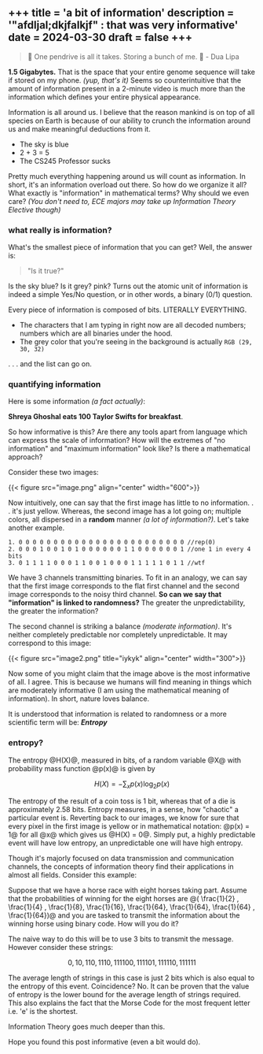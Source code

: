 +++
title = 'a bit of information'
description = '"afdljal;dkjfalkjf" : that was very informative'
date = 2024-03-30
draft = false
+++
---
> 🎵 One pendrive is all it takes. Storing a bunch of me. 🎵 - Dua Lipa

**1.5 Gigabytes.** That is the space that your entire genome sequence will take if stored on my phone. *(yup, that's it)* Seems so counterintuitive that the amount of information present in a 2-minute video is much more than the information which defines your entire physical appearance.

Information is all around us. I believe that the reason mankind is on top of all species on Earth is because of our ability to crunch the information around us and make meaningful deductions from it.

- The sky is blue
- 2 + 3 = 5
- The CS245 Professor sucks

Pretty much everything happening around us will count as information. In short, it's an information overload out there. So how do we organize it all? What exactly is "information" in mathematical terms? Why should we even care? *(You don't need to, ECE majors may take up Information Theory Elective though)*

### what really is information?

What's the smallest piece of information that you can get? Well, the answer is:

> "Is it true?"

Is the sky blue? Is it grey? pink? Turns out the atomic unit of information is indeed a simple Yes/No question, or in other words, a binary (0/1) question.

Every piece of information is composed of bits. LITERALLY EVERYTHING.

- The characters that I am typing in right now are all decoded numbers; numbers which are all binaries under the hood.
- The grey color that you're seeing in the background is actually `RGB (29, 30, 32)`

. . . and the list can go on.

### quantifying information

Here is some information *(a fact actually)*:

**Shreya Ghoshal eats 100 Taylor Swifts for breakfast**.

So how informative is this? Are there any tools apart from language which can express the scale of information? How will the extremes of "no information" and "maximum information" look like? Is there a mathematical approach?

Consider these two images:

{{< figure src="image.png" align="center" width="600">}}

Now intuitively, one can say that the first image has little to no information. . . it's just yellow. Whereas, the second image has a lot going on; multiple colors, all dispersed in a **random** manner *(a lot of information?)*. Let's take another example.

~~~
1. 0 0 0 0 0 0 0 0 0 0 0 0 0 0 0 0 0 0 0 0 0 0 0 0 //rep(0)
2. 0 0 0 1 0 0 1 0 1 0 0 0 0 0 0 1 1 0 0 0 0 0 0 1 //one 1 in every 4 bits
3. 0 1 1 1 1 0 0 0 1 1 0 0 1 0 0 0 1 1 1 1 1 0 1 1 //wtf
~~~

We have 3 channels transmitting binaries. To fit in an analogy, we can say that the first image corresponds to the flat first channel and the second image corresponds to the noisy third channel. **So can we say that "information" is linked to randomness?** The greater the unpredictability, the greater the information?

The second channel is striking a balance *(moderate information)*. It's neither completely predictable nor completely unpredictable. It may correspond to this image:

{{< figure src="image2.png" title="iykyk" align="center" width="300">}}

Now some of you might claim that the image above is the most informative of all. I agree. This is because we humans will find meaning in things which are moderately informative (I am using the mathematical meaning of information). In short, nature loves balance.

It is understood that information is related to randomness or a more scientific term will be: ***Entropy***

### entropy?

The entropy @H(X)@, measured in bits, of a random variable @X@ with probability mass function @p(x)@ is given by

$$H(X) = -\sum_{x} p(x)\log_{2}{p(x)}$$

The entropy of the result of a coin toss is 1 bit, whereas that of a die is approximately 2.58 bits. Entropy measures, in a sense, how "chaotic" a particular event is. Reverting back to our images, we know for sure that every pixel in the first image is yellow or in mathematical notation: @p(x) = 1@ for all @x@ which gives us @H(X) = 0@.
Simply put, a highly predictable event will have low entropy, an unpredictable one will have high entropy.

Though it's majorly focused on data transmission and communication channels, the concepts of information theory find their applications in almost all fields. Consider this example:

Suppose that we have a horse race with eight horses taking part. Assume that the probabilities of winning for the eight horses are @( \frac{1}{2} , \frac{1}{4} , \frac{1}{8}, \frac{1}{16}, \frac{1}{64}, \frac{1}{64}, \frac{1}{64} , \frac{1}{64})@ and you are tasked to transmit the information about the winning horse using binary code. How will you do it?

The naive way to do this will be to use 3 bits to transmit the message. However consider these strings:

$$ 0, 10, 110, 1110, 111100, 111101, 111110, 111111 $$

The average length of strings in this case is just 2 bits which is also equal to the entropy of this event. Coincidence? No. It can be proven that the value of entropy is the lower bound for the average length of strings required. This also explains the fact that the Morse Code for the most frequent letter i.e. 'e' is the shortest.

Information Theory goes much deeper than this.

Hope you found this post informative (even a bit would do).
